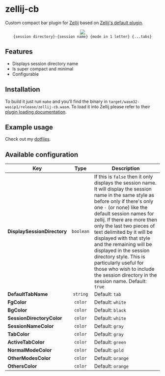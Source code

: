 # zellij-cb

Custom compact bar plugin for [Zellij](https://zellij.dev/) based on
[Zellij's default plugin](https://github.com/zellij-org/zellij/tree/main/default-plugins/compact-bar).

<div align="center">
  <div>
    <img src="https://github.com/ndavd/zellij-cb/assets/74260683/94c76afa-223c-4fcd-974e-275cb8b1690f" />
  </div>
  <code>{session directory}-{session name} {mode in 1 letter} {...tabs}</code>
</div>

## Features

- Displays session directory name
- Is super compact and minimal
- Configurable

## Installation

To build it just run `make` and you'll find the binary in
`target/wasm32-wasip1/release/zellij-cb.wasm`. To load it into Zellij please
refer to their
[plugin loading documentation](https://zellij.dev/documentation/plugin-loading).

## Example usage

Check out my
[dotfiles](https://github.com/ndavd/dotfiles/tree/main/.config/zellij).

## Available configuration

| Key                         |   Type    | Description                                                                                                                                                                                                                                                                                                                                                                                                                                                                                                  |
| --------------------------- | :-------: | ------------------------------------------------------------------------------------------------------------------------------------------------------------------------------------------------------------------------------------------------------------------------------------------------------------------------------------------------------------------------------------------------------------------------------------------------------------------------------------------------------------ |
| **DisplaySessionDirectory** | `boolean` | If this is `false` then it only displays the session name. It will display the session name in the same style as before only if there's only one `-` (or none) like the default session names for zellij. If there are more then only the last two pieces of text delimited by it will be displayed with that style and the remaining will be displayed in the session directory style. This is particularly useful for those who wish to include the session directory in the session name. Default: `true` |
| **DefaultTabName**          | `string`  | Default: `tab`                                                                                                                                                                                                                                                                                                                                                                                                                                                                                               |
| **FgColor**                 |  `color`  | Default: `white`                                                                                                                                                                                                                                                                                                                                                                                                                                                                                             |
| **BgColor**                 |  `color`  | Default: `black`                                                                                                                                                                                                                                                                                                                                                                                                                                                                                             |
| **SessionDirectoryColor**   |  `color`  | Default: `white`                                                                                                                                                                                                                                                                                                                                                                                                                                                                                             |
| **SessionNameColor**        |  `color`  | Default: `gray`                                                                                                                                                                                                                                                                                                                                                                                                                                                                                              |
| **TabColor**                |  `color`  | Default: `gray`                                                                                                                                                                                                                                                                                                                                                                                                                                                                                              |
| **ActiveTabColor**          |  `color`  | Default: `green`                                                                                                                                                                                                                                                                                                                                                                                                                                                                                             |
| **NormalModeColor**         |  `color`  | Default: `gold`                                                                                                                                                                                                                                                                                                                                                                                                                                                                                              |
| **OtherModesColor**         |  `color`  | Default: `orange`                                                                                                                                                                                                                                                                                                                                                                                                                                                                                            |
| **OthersColor**             |  `color`  | Default: `orange`                                                                                                                                                                                                                                                                                                                                                                                                                                                                                            |
